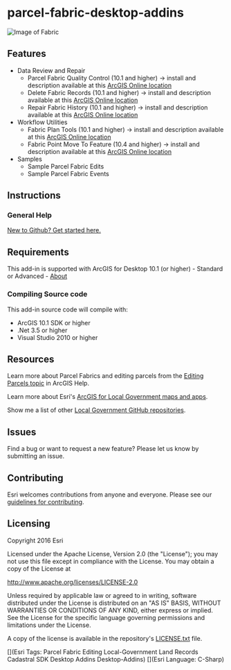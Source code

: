 parcel-fabric-desktop-addins
============================
![Image of Fabric](cul-de-sac-icon.png "Parcel Fabric Desktop Addins")


## Features ##
* Data Review and Repair
	* Parcel Fabric Quality Control (10.1 and higher) -> install and description available at this [ArcGIS Online location](http://arcg.is/28ROQfd "ArcGIS Online install")
	* Delete Fabric Records (10.1 and higher) -> install and description available at this [ArcGIS Online location](http://arcg.is/2a3SWON "ArcGIS Online install")
	* Repair Fabric History (10.1 and higher) -> install and description available at this [ArcGIS Online location](http://arcg.is/2atBXZG "ArcGIS Online install")
* Workflow Utilities
	* Fabric Plan Tools (10.1 and higher) -> install and description available at this [ArcGIS Online location](http://arcg.is/2atBf8M "ArcGIS Online install")
	* Fabric Point Move To Feature (10.4 and higher) -> install and description available at this [ArcGIS Online location](http://arcg.is/28OeXB2 "ArcGIS Online install")
* Samples
	* Sample Parcel Fabric Edits
	* Sample Parcel Fabric Events

## Instructions
### General Help
[New to Github? Get started here.](http://htmlpreview.github.com/?https://github.com/Esri/esri.github.com/blob/master/help/esri-getting-to-know-github.html)

## Requirements
This add-in is supported with ArcGIS for Desktop 10.1 (or higher) - Standard or Advanced - [About](http://www.esri.com/software/arcgis/arcgis-for-desktop)

### Compiling Source code
This add-in source code will compile with:

- ArcGIS 10.1 SDK or higher
- .Net 3.5 or higher
- Visual Studio 2010 or higher


## Resources

Learn more about Parcel Fabrics and editing parcels from the [Editing Parcels topic](http://arcg.is/2b1DTV9) in ArcGIS Help.

Learn more about Esri's [ArcGIS for Local Government maps and apps](http://solutions.arcgis.com/local-government/).

Show me a list of other [Local Government GitHub repositories](http://esri.github.io/#Local-Government).

## Issues

Find a bug or want to request a new feature?  Please let us know by submitting an issue.

## Contributing

Esri welcomes contributions from anyone and everyone.
Please see our [guidelines for contributing](https://github.com/esri/contributing).

## Licensing

Copyright 2016 Esri

Licensed under the Apache License, Version 2.0 (the "License");
you may not use this file except in compliance with the License.
You may obtain a copy of the License at

   http://www.apache.org/licenses/LICENSE-2.0

Unless required by applicable law or agreed to in writing, software
distributed under the License is distributed on an "AS IS" BASIS,
WITHOUT WARRANTIES OR CONDITIONS OF ANY KIND, either express or implied.
See the License for the specific language governing permissions and
limitations under the License.

A copy of the license is available in the repository's
[LICENSE.txt](LICENSE.txt) file.

[](Esri Tags: Parcel Fabric Editing Local-Government Land Records Cadastral SDK Desktop Addins Desktop-Addins)
[](Esri Language: C-Sharp)
